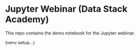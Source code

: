 # Jupyter Webinar (Data Stack Academy)

This repo contains the demo notebook for the Jupyter webinar.

(venv setup...)